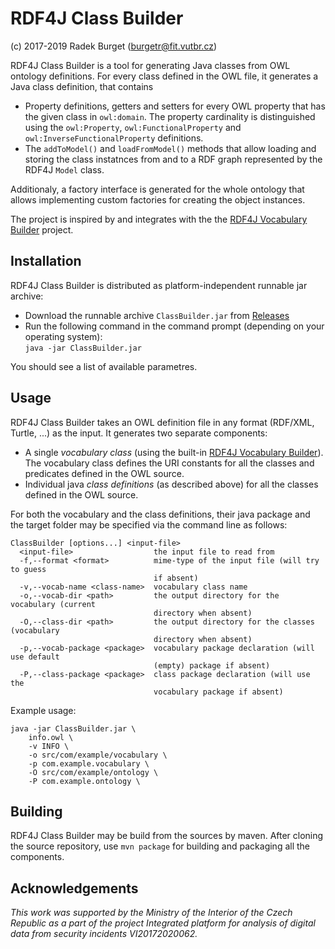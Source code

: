 # RDF4J Class Builder
(c) 2017-2019 Radek Burget (burgetr@fit.vutbr.cz)

RDF4J Class Builder is a tool for generating Java classes from OWL ontology definitions. For every class defined in the OWL file, it generates a Java class definition, that contains 

- Property definitions, getters and setters for every OWL property that has the given class in `owl:domain`. The property cardinality is distinguished using the `owl:Property`, `owl:FunctionalProperty` and `owl:InverseFunctionalProperty` definitions.
- The `addToModel()` and `loadFromModel()` methods that allow loading  and storing the class instatnces from and to a RDF graph represented by the RDF4J `Model` class.

Additionaly, a factory interface is generated for the whole ontology that allows implementing custom factories for creating the object instances.   

The project is inspired by and integrates with the the [RDF4J Vocabulary Builder](https://github.com/radkovo/rdf4j-vocab-builder) project.

## Installation

RDF4J Class Builder is distributed as platform-independent runnable jar archive:

- Download the runnable archive `ClassBuilder.jar` from [Releases](https://github.com/radkovo/rdf4j-class-builder/releases)
- Run the following command in the command prompt (depending on your operating system):\
  `java -jar ClassBuilder.jar`

You should see a list of available parametres.

## Usage

RDF4J Class Builder takes an OWL definition file in any format (RDF/XML, Turtle, ...) as the input. It generates two separate components:

- A single *vocabulary class* (using the built-in [RDF4J Vocabulary Builder](https://github.com/radkovo/rdf4j-vocab-builder)). The vocabulary class defines the URI constants for all the classes and predicates defined in the OWL source.
- Individual java *class definitions* (as described above) for all the classes defined in the OWL source.

For both the vocabulary and the class definitions, their java package and the target folder may be specified via the command line as follows:

```
ClassBuilder [options...] <input-file>
  <input-file>                  the input file to read from
  -f,--format <format>          mime-type of the input file (will try to guess
                                if absent)
  -v,--vocab-name <class-name>  vocabulary class name
  -o,--vocab-dir <path>         the output directory for the vocabulary (current
                                directory when absent)
  -O,--class-dir <path>         the output directory for the classes (vocabulary
                                directory when absent)
  -p,--vocab-package <package>  vocabulary package declaration (will use default
                                (empty) package if absent)
  -P,--class-package <package>  class package declaration (will use the
                                vocabulary package if absent)
```

Example usage:

```shell
java -jar ClassBuilder.jar \
	info.owl \
	-v INFO \
	-o src/com/example/vocabulary \
	-p com.example.vocabulary \
	-O src/com/example/ontology \
	-P com.example.ontology \
```

## Building

RDF4J Class Builder may be build from the sources by maven. After cloning the source repository, use `mvn package` for building and packaging all the components.

## Acknowledgements

*This work was supported by the Ministry of the Interior of the Czech Republic as a part of the project Integrated platform for analysis of digital data from security incidents VI20172020062.*
